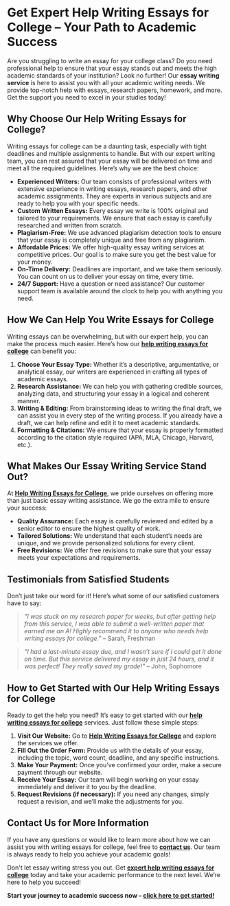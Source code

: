 <h1>Get Expert Help Writing Essays for College – Your Path to Academic Success</h1>

<p>Are you struggling to write an essay for your college class? Do you need professional help to ensure that your essay stands out and meets the high academic standards of your institution? Look no further! Our <strong>essay writing service</strong> is here to assist you with all your academic writing needs. We provide top-notch help with essays, research papers, homework, and more. Get the support you need to excel in your studies today!</p>

<h2>Why Choose Our Help Writing Essays for College?</h2>

<p>Writing essays for college can be a daunting task, especially with tight deadlines and multiple assignments to handle. But with our expert writing team, you can rest assured that your essay will be delivered on time and meet all the required guidelines. Here’s why we are the best choice:</p>

<ul>
    <li><strong>Experienced Writers:</strong> Our team consists of professional writers with extensive experience in writing essays, research papers, and other academic assignments. They are experts in various subjects and are ready to help you with your specific needs.</li>
    <li><strong>Custom Written Essays:</strong> Every essay we write is 100% original and tailored to your requirements. We ensure that each essay is carefully researched and written from scratch.</li>
    <li><strong>Plagiarism-Free:</strong> We use advanced plagiarism detection tools to ensure that your essay is completely unique and free from any plagiarism.</li>
    <li><strong>Affordable Prices:</strong> We offer high-quality essay writing services at competitive prices. Our goal is to make sure you get the best value for your money.</li>
    <li><strong>On-Time Delivery:</strong> Deadlines are important, and we take them seriously. You can count on us to deliver your essay on time, every time.</li>
    <li><strong>24/7 Support:</strong> Have a question or need assistance? Our customer support team is available around the clock to help you with anything you need.</li>
</ul>

<h2>How We Can Help You Write Essays for College</h2>

<p>Writing essays can be overwhelming, but with our expert help, you can make the process much easier. Here’s how our <a href="https://tinyurl.com/topessay?keyword=help+writing+essays+for+college"><strong>help writing essays for college</strong></a> can benefit you:</p>

<ol>
    <li><strong>Choose Your Essay Type:</strong> Whether it’s a descriptive, argumentative, or analytical essay, our writers are experienced in crafting all types of academic essays.</li>
    <li><strong>Research Assistance:</strong> We can help you with gathering credible sources, analyzing data, and structuring your essay in a logical and coherent manner.</li>
    <li><strong>Writing & Editing:</strong> From brainstorming ideas to writing the final draft, we can assist you in every step of the writing process. If you already have a draft, we can help refine and edit it to meet academic standards.</li>
    <li><strong>Formatting & Citations:</strong> We ensure that your essay is properly formatted according to the citation style required (APA, MLA, Chicago, Harvard, etc.).</li>
</ol>

<h2>What Makes Our Essay Writing Service Stand Out?</h2>

<p>At <a href="https://tinyurl.com/topessay?keyword=help+writing+essays+for+college"><strong>Help Writing Essays for College</strong></a>, we pride ourselves on offering more than just basic essay writing assistance. We go the extra mile to ensure your success:</p>

<ul>
    <li><strong>Quality Assurance:</strong> Each essay is carefully reviewed and edited by a senior editor to ensure the highest quality of work.</li>
    <li><strong>Tailored Solutions:</strong> We understand that each student’s needs are unique, and we provide personalized solutions for every client.</li>
    <li><strong>Free Revisions:</strong> We offer free revisions to make sure that your essay meets your expectations and requirements.</li>
</ul>

<h2>Testimonials from Satisfied Students</h2>

<p>Don’t just take our word for it! Here’s what some of our satisfied customers have to say:</p>

<blockquote>
    <p><em>"I was stuck on my research paper for weeks, but after getting help from this service, I was able to submit a well-written paper that earned me an A! Highly recommend it to anyone who needs help writing essays for college."</em> – Sarah, Freshman</p>
</blockquote>

<blockquote>
    <p><em>"I had a last-minute essay due, and I wasn’t sure if I could get it done on time. But this service delivered my essay in just 24 hours, and it was perfect! They really saved my grade!"</em> – John, Sophomore</p>
</blockquote>

<h2>How to Get Started with Our Help Writing Essays for College</h2>

<p>Ready to get the help you need? It’s easy to get started with our <a href="https://tinyurl.com/topessay?keyword=help+writing+essays+for+college"><strong>help writing essays for college</strong></a> services. Just follow these simple steps:</p>

<ol>
    <li><strong>Visit Our Website:</strong> Go to <a href="https://tinyurl.com/topessay?keyword=help+writing+essays+for+college"><strong>Help Writing Essays for College</strong></a> and explore the services we offer.</li>
    <li><strong>Fill Out the Order Form:</strong> Provide us with the details of your essay, including the topic, word count, deadline, and any specific instructions.</li>
    <li><strong>Make Your Payment:</strong> Once you’ve confirmed your order, make a secure payment through our website.</li>
    <li><strong>Receive Your Essay:</strong> Our team will begin working on your essay immediately and deliver it to you by the deadline.</li>
    <li><strong>Request Revisions (if necessary):</strong> If you need any changes, simply request a revision, and we’ll make the adjustments for you.</li>
</ol>

<h2>Contact Us for More Information</h2>

<p>If you have any questions or would like to learn more about how we can assist you with writing essays for college, feel free to <a href="https://tinyurl.com/topessay?keyword=help+writing+essays+for+college"><strong>contact us</strong></a>. Our team is always ready to help you achieve your academic goals!</p>

<p>Don't let essay writing stress you out. Get <a href="https://tinyurl.com/topessay?keyword=help+writing+essays+for+college"><strong>expert help writing essays for college</strong></a> today and take your academic performance to the next level. We’re here to help you succeed!</p>

<p><strong>Start your journey to academic success now – <a href="https://tinyurl.com/topessay?keyword=help+writing+essays+for+college"><strong>click here to get started!</strong></a></strong></p>
